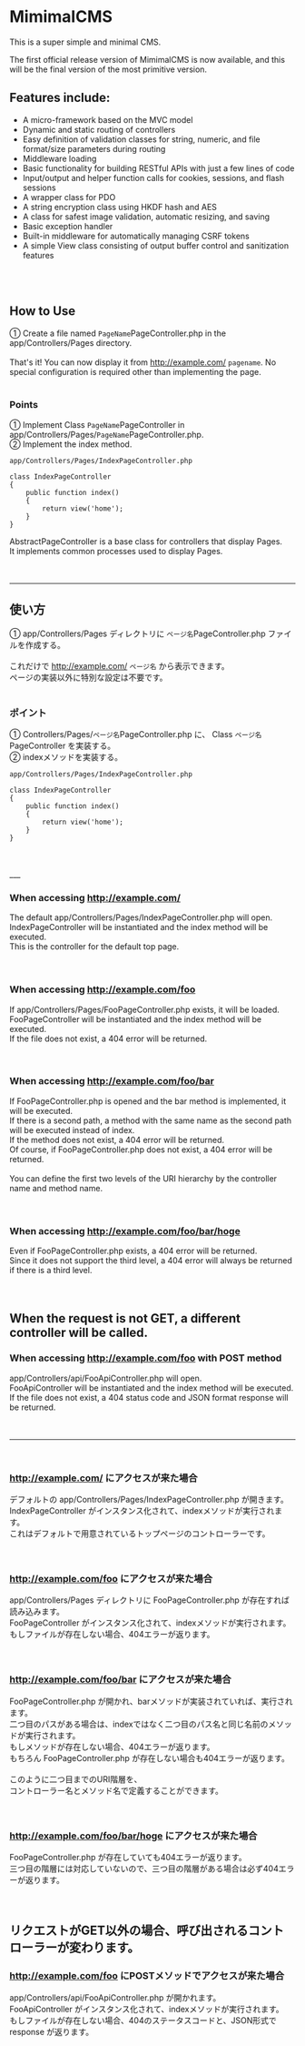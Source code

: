 # MimimalCMS
This is a super simple and minimal CMS.

The first official release version of MimimalCMS is now available, and this will be the final version of the most primitive version.

## Features include:
- A micro-framework based on the MVC model
- Dynamic and static routing of controllers
- Easy definition of validation classes for string, numeric, and file format/size parameters during routing
- Middleware loading
- Basic functionality for building RESTful APIs with just a few lines of code
- Input/output and helper function calls for cookies, sessions, and flash sessions
- A wrapper class for PDO
- A string encryption class using HKDF hash and AES
- A class for safest image validation, automatic resizing, and saving
- Basic exception handler
- Built-in middleware for automatically managing CSRF tokens
- A simple View class consisting of output buffer control and sanitization features

<br>
<br>

## How to Use<br>
① Create a file named `PageName`PageController.php in the app/Controllers/Pages directory.<br>
<br>
That's it! You can now display it from http://example.com/ `pagename`. No special configuration is required other than implementing the page.<br>
<br>

### Points<br>
① Implement Class `PageName`PageController in app/Controllers/Pages/`PageName`PageController.php.<br>
② Implement the index method.<br>
```
app/Controllers/Pages/IndexPageController.php

class IndexPageController
{
    public function index()
    {
        return view('home');
    }
}
```
AbstractPageController is a base class for controllers that display Pages.<br>
It implements common processes used to display Pages.<br>
<br>
<br>
___

## 使い方<br>
① app/Controllers/Pages ディレクトリに `ページ名`PageController.php ファイルを作成する。<br>
<br>
これだけで http://example.com/ `ページ名` から表示できます。<br>
ページの実装以外に特別な設定は不要です。<br>
<br>

### ポイント<br>
① Controllers/Pages/`ページ名`PageController.php に、 Class `ページ名`PageController を実装する。<br>
② indexメソッドを実装する。<br>
```
app/Controllers/Pages/IndexPageController.php

class IndexPageController
{
    public function index()
    {
        return view('home');
    }
}
```
<br>
<br>
___
<br>

### When accessing http://example.com/<br>
The default app/Controllers/Pages/IndexPageController.php will open.<br>
IndexPageController will be instantiated and the index method will be executed.<br>
This is the controller for the default top page.<br>
<br>
<br>

### When accessing http://example.com/foo<br>
If app/Controllers/Pages/FooPageController.php exists, it will be loaded.<br>
FooPageController will be instantiated and the index method will be executed.<br>
If the file does not exist, a 404 error will be returned.<br>
<br>
<br>

### When accessing http://example.com/foo/bar<br>
If FooPageController.php is opened and the bar method is implemented, it will be executed.<br>
If there is a second path, a method with the same name as the second path will be executed instead of index.<br>
If the method does not exist, a 404 error will be returned.<br>
Of course, if FooPageController.php does not exist, a 404 error will be returned.<br>
<br>
You can define the first two levels of the URI hierarchy by the controller name and method name.<br>
<br>
<br>

### When accessing http://example.com/foo/bar/hoge<br>
Even if FooPageController.php exists, a 404 error will be returned.<br>
Since it does not support the third level, a 404 error will always be returned if there is a third level.<br>
<br>
<br>

## When the request is not GET, a different controller will be called.<br>

### When accessing http://example.com/foo with POST method<br>
app/Controllers/api/FooApiController.php will open.<br>
FooApiController will be instantiated and the index method will be executed.<br>
If the file does not exist, a 404 status code and JSON format response will be returned.<br>
<br>
<br>
___
<br>

### http://example.com/ にアクセスが来た場合<br>
デフォルトの app/Controllers/Pages/IndexPageController.php が開きます。<br>
IndexPageController がインスタンス化されて、indexメソッドが実行されます。<br>
これはデフォルトで用意されているトップページのコントローラーです。<br>
<br>
<br>

### http://example.com/foo にアクセスが来た場合<br>
app/Controllers/Pages ディレクトリに FooPageController.php が存在すれば読み込みます。<br>
FooPageController がインスタンス化されて、indexメソッドが実行されます。<br>
もしファイルが存在しない場合、404エラーが返ります。<br>
<br>
<br>

### http://example.com/foo/bar にアクセスが来た場合<br>
FooPageController.php が開かれ、barメソッドが実装されていれば、実行されます。<br>
二つ目のパスがある場合は、indexではなく二つ目のパス名と同じ名前のメソッドが実行されます。<br>
もしメソッドが存在しない場合、404エラーが返ります。<br>
もちろん FooPageController.php が存在しない場合も404エラーが返ります。<br>
<br>
このように二つ目までのURI階層を、<br>
コントローラー名とメソッド名で定義することができます。<br>
<br>
<br>

### http://example.com/foo/bar/hoge にアクセスが来た場合<br>
FooPageController.php が存在していても404エラーが返ります。<br>
三つ目の階層には対応していないので、三つ目の階層がある場合は必ず404エラーが返ります。<br>
<br>
<br>

## リクエストがGET以外の場合、呼び出されるコントローラーが変わります。<br>

### http://example.com/foo にPOSTメソッドでアクセスが来た場合<br>
app/Controllers/api/FooApiController.php が開かれます。<br>
FooApiController がインスタンス化されて、indexメソッドが実行されます。<br>
もしファイルが存在しない場合、404のステータスコードと、JSON形式で response が返ります。<br>
<br>
<br>
